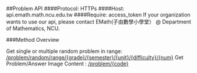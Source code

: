 ##Problem API
####Protocol: HTTPs
####Host: api.emath.math.ncu.edu.tw
####Require: access_token
If your organization wants to use our api, please contact EMath(子由數學小學堂） @ Department of Mathematics, NCU.

###Method Overview

Get single or multiple random problem in range:
[/problem/random/range/{grade}/{semester}/{unit}/{difficulty}/{num}](https://github.com/ncuemath/emathAPI-Document/blob/master/problem/rangedRandom.md)
Get Problem/Answer Image Content :
[/problem/{code}](https://github.com/ncuemath/emathAPI-Document/blob/master/problem/content.md)
